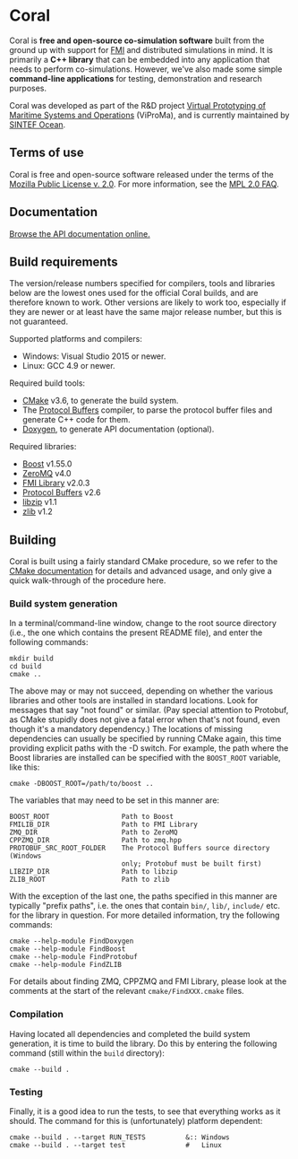 Coral
=====
Coral is **free and open-source co-simulation software** built from the ground up with support for [FMI](https://fmi-standard.org) and distributed simulations in mind. It is primarily a **C++ library** that can be embedded into any application that needs to perform co-simulations. However, we've also made some simple **command-line applications** for testing, demonstration and research purposes.

Coral was developed as part of the R&D project [Virtual Prototyping of Maritime Systems and Operations](http://viproma.no) (ViProMa), and is currently maintained by [SINTEF Ocean](http://www.sintef.no/en/ocean/).

Terms of use
------------
Coral is free and open-source software released under the terms of the
[Mozilla Public License v. 2.0](http://mozilla.org/MPL/2.0/). For more
information, see the [MPL 2.0 FAQ](https://www.mozilla.org/en-US/MPL/2.0/FAQ/).

Documentation
-------------
[Browse the API documentation online.](https://viproma.github.io/coral)

Build requirements
------------------
The version/release numbers specified for compilers, tools and libraries below
are the lowest ones used for the official Coral builds, and are therefore known
to work.  Other versions are likely to work too, especially if they are newer
or at least have the same major release number, but this is not guaranteed.

Supported platforms and compilers:

  - Windows: Visual Studio 2015 or newer.
  - Linux:   GCC 4.9 or newer.

Required build tools:

  - [CMake](http://cmake.org) v3.6, to generate the build system.
  - The [Protocol Buffers](https://developers.google.com/protocol-buffers/)
    compiler, to parse the protocol buffer files and generate C++ code for them.
  - [Doxygen](http://doxygen.org), to generate API documentation (optional).

Required libraries:

  - [Boost](http://boost.org) v1.55.0
  - [ZeroMQ](http://zeromq.org) v4.0
  - [FMI Library](http://jmodelica.org/FMILibrary) v2.0.3
  - [Protocol Buffers](https://developers.google.com/protocol-buffers/) v2.6
  - [libzip](http://www.nih.at/libzip/) v1.1
  - [zlib](http://www.zlib.net/) v1.2


Building
--------
Coral is built using a fairly standard CMake procedure, so we refer to the
[CMake documentation](http://cmake.org/cmake/help/documentation.html) for
details and advanced usage, and only give a quick walk-through of the procedure
here.

### Build system generation ###

In a terminal/command-line window, change to the root source directory (i.e.,
the one which contains the present README file), and enter the following
commands:

    mkdir build
    cd build
    cmake ..

The above may or may not succeed, depending on whether the various libraries and
other tools are installed in standard locations.  Look for messages that say
"not found" or similar.  (Pay special attention to Protobuf, as CMake stupidly
does not give a fatal error when that's not found, even though it's a mandatory
dependency.)  The locations of missing dependencies can usually be specified
by running CMake again, this time providing explicit paths with the -D switch.
For example, the path where the Boost libraries are installed can be specified
with the `BOOST_ROOT` variable, like this:

    cmake -DBOOST_ROOT=/path/to/boost ..

The variables that may need to be set in this manner are:

    BOOST_ROOT                  Path to Boost
    FMILIB_DIR                  Path to FMI Library
    ZMQ_DIR                     Path to ZeroMQ
    CPPZMQ_DIR                  Path to zmq.hpp
    PROTOBUF_SRC_ROOT_FOLDER    The Protocol Buffers source directory (Windows
                                only; Protobuf must be built first)
    LIBZIP_DIR                  Path to libzip
    ZLIB_ROOT                   Path to zlib

With the exception of the last one, the paths specified in this manner are
typically "prefix paths", i.e. the ones that contain `bin/`, `lib/`, `include/`
etc. for the library in question.  For more detailed information, try the
following commands:

    cmake --help-module FindDoxygen
    cmake --help-module FindBoost
    cmake --help-module FindProtobuf
    cmake --help-module FindZLIB

For details about finding ZMQ, CPPZMQ and FMI Library, please look at the
comments at the start of the relevant `cmake/FindXXX.cmake` files.

### Compilation ###

Having located all dependencies and completed the build system generation, it is
time to build the library.  Do this by entering the following command (still
within the `build` directory):

    cmake --build .

### Testing ###

Finally, it is a good idea to run the tests, to see that everything works as
it should.  The command for this is (unfortunately) platform dependent:

    cmake --build . --target RUN_TESTS          &:: Windows
    cmake --build . --target test               #   Linux
